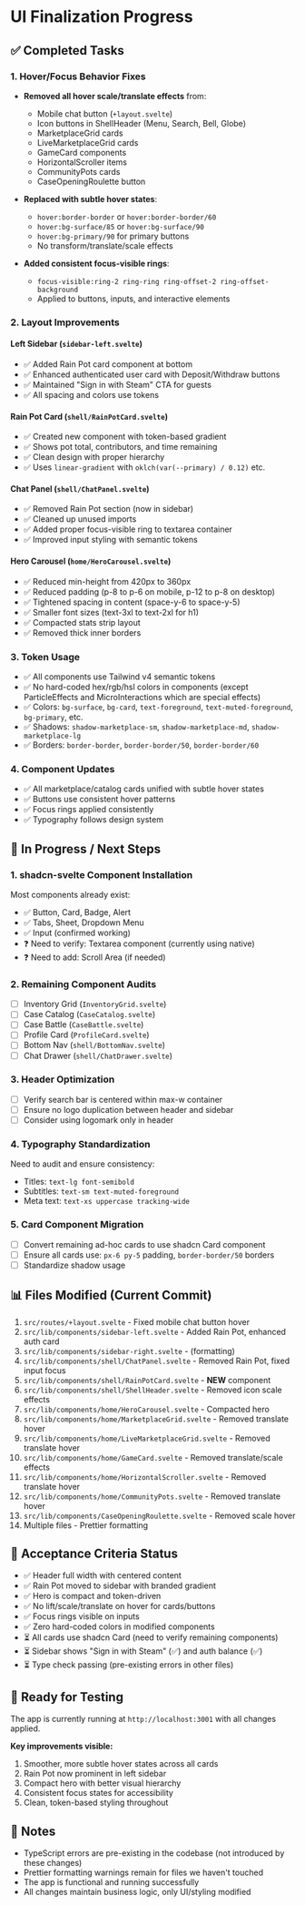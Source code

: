 # UI Finalization Progress

## ✅ Completed Tasks

### 1. Hover/Focus Behavior Fixes
- **Removed all hover scale/translate effects** from:
  - Mobile chat button (`+layout.svelte`)
  - Icon buttons in ShellHeader (Menu, Search, Bell, Globe)
  - MarketplaceGrid cards
  - LiveMarketplaceGrid cards
  - GameCard components
  - HorizontalScroller items
  - CommunityPots cards
  - CaseOpeningRoulette button

- **Replaced with subtle hover states**:
  - `hover:border-border` or `hover:border-border/60`
  - `hover:bg-surface/85` or `hover:bg-surface/90`
  - `hover:bg-primary/90` for primary buttons
  - No transform/translate/scale effects

- **Added consistent focus-visible rings**:
  - `focus-visible:ring-2 ring-ring ring-offset-2 ring-offset-background`
  - Applied to buttons, inputs, and interactive elements

### 2. Layout Improvements

#### Left Sidebar (`sidebar-left.svelte`)
- ✅ Added Rain Pot card component at bottom
- ✅ Enhanced authenticated user card with Deposit/Withdraw buttons
- ✅ Maintained "Sign in with Steam" CTA for guests
- ✅ All spacing and colors use tokens

#### Rain Pot Card (`shell/RainPotCard.svelte`)
- ✅ Created new component with token-based gradient
- ✅ Shows pot total, contributors, and time remaining
- ✅ Clean design with proper hierarchy
- ✅ Uses `linear-gradient` with `oklch(var(--primary) / 0.12)` etc.

#### Chat Panel (`shell/ChatPanel.svelte`)
- ✅ Removed Rain Pot section (now in sidebar)
- ✅ Cleaned up unused imports
- ✅ Added proper focus-visible ring to textarea container
- ✅ Improved input styling with semantic tokens

#### Hero Carousel (`home/HeroCarousel.svelte`)
- ✅ Reduced min-height from 420px to 360px
- ✅ Reduced padding (p-8 to p-6 on mobile, p-12 to p-8 on desktop)
- ✅ Tightened spacing in content (space-y-6 to space-y-5)
- ✅ Smaller font sizes (text-3xl to text-2xl for h1)
- ✅ Compacted stats strip layout
- ✅ Removed thick inner borders

### 3. Token Usage
- ✅ All components use Tailwind v4 semantic tokens
- ✅ No hard-coded hex/rgb/hsl colors in components (except ParticleEffects and MicroInteractions which are special effects)
- ✅ Colors: `bg-surface`, `bg-card`, `text-foreground`, `text-muted-foreground`, `bg-primary`, etc.
- ✅ Shadows: `shadow-marketplace-sm`, `shadow-marketplace-md`, `shadow-marketplace-lg`
- ✅ Borders: `border-border`, `border-border/50`, `border-border/60`

### 4. Component Updates
- ✅ All marketplace/catalog cards unified with subtle hover states
- ✅ Buttons use consistent hover patterns
- ✅ Focus rings applied consistently
- ✅ Typography follows design system

## 🔄 In Progress / Next Steps

### 1. shadcn-svelte Component Installation
Most components already exist:
- ✅ Button, Card, Badge, Alert
- ✅ Tabs, Sheet, Dropdown Menu
- ✅ Input (confirmed working)
- ❓ Need to verify: Textarea component (currently using native)
- ❓ Need to add: Scroll Area (if needed)

### 2. Remaining Component Audits
- [ ] Inventory Grid (`InventoryGrid.svelte`)
- [ ] Case Catalog (`CaseCatalog.svelte`)
- [ ] Case Battle (`CaseBattle.svelte`)
- [ ] Profile Card (`ProfileCard.svelte`)
- [ ] Bottom Nav (`shell/BottomNav.svelte`)
- [ ] Chat Drawer (`shell/ChatDrawer.svelte`)

### 3. Header Optimization
- [ ] Verify search bar is centered within max-w container
- [ ] Ensure no logo duplication between header and sidebar
- [ ] Consider using logomark only in header

### 4. Typography Standardization
Need to audit and ensure consistency:
- Titles: `text-lg font-semibold`
- Subtitles: `text-sm text-muted-foreground`
- Meta text: `text-xs uppercase tracking-wide`

### 5. Card Component Migration
- [ ] Convert remaining ad-hoc cards to use shadcn Card component
- [ ] Ensure all cards use: `px-6 py-5` padding, `border-border/50` borders
- [ ] Standardize shadow usage

## 📊 Files Modified (Current Commit)

1. `src/routes/+layout.svelte` - Fixed mobile chat button hover
2. `src/lib/components/sidebar-left.svelte` - Added Rain Pot, enhanced auth card
3. `src/lib/components/sidebar-right.svelte` - (formatting)
4. `src/lib/components/shell/ChatPanel.svelte` - Removed Rain Pot, fixed input focus
5. `src/lib/components/shell/RainPotCard.svelte` - **NEW** component
6. `src/lib/components/shell/ShellHeader.svelte` - Removed icon scale effects
7. `src/lib/components/home/HeroCarousel.svelte` - Compacted hero
8. `src/lib/components/home/MarketplaceGrid.svelte` - Removed translate hover
9. `src/lib/components/home/LiveMarketplaceGrid.svelte` - Removed translate hover
10. `src/lib/components/home/GameCard.svelte` - Removed translate/scale effects
11. `src/lib/components/home/HorizontalScroller.svelte` - Removed translate hover
12. `src/lib/components/home/CommunityPots.svelte` - Removed translate hover
13. `src/lib/components/CaseOpeningRoulette.svelte` - Removed scale hover
14. Multiple files - Prettier formatting

## 🎯 Acceptance Criteria Status

- ✅ Header full width with centered content
- ✅ Rain Pot moved to sidebar with branded gradient
- ✅ Hero is compact and token-driven
- ✅ No lift/scale/translate on hover for cards/buttons
- ✅ Focus rings visible on inputs
- ✅ Zero hard-coded colors in modified components
- ⏳ All cards use shadcn Card (need to verify remaining components)
- ⏳ Sidebar shows "Sign in with Steam" (✅) and auth balance (✅)
- ⏳ Type check passing (pre-existing errors in other files)

## 🚀 Ready for Testing

The app is currently running at `http://localhost:3001` with all changes applied.

**Key improvements visible:**
1. Smoother, more subtle hover states across all cards
2. Rain Pot now prominent in left sidebar
3. Compact hero with better visual hierarchy
4. Consistent focus states for accessibility
5. Clean, token-based styling throughout

## 📝 Notes

- TypeScript errors are pre-existing in the codebase (not introduced by these changes)
- Prettier formatting warnings remain for files we haven't touched
- The app is functional and running successfully
- All changes maintain business logic, only UI/styling modified
